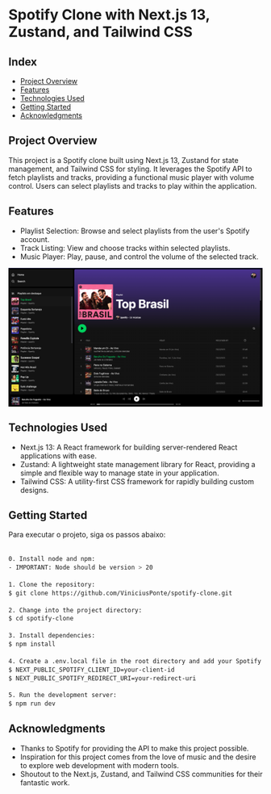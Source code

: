 # Spotify Clone with Next.js 13, Zustand, and Tailwind CSS

## Index

- [Project Overview](#project-overview)
- [Features](#features)
- [Technologies Used](#technologies-used)
- [Getting Started](#getting-started)
- [Acknowledgments](#acknowledgments)

## Project Overview
This project is a Spotify clone built using Next.js 13, Zustand for state management, and Tailwind CSS for styling. It leverages the Spotify API to fetch playlists and tracks, providing a functional music player with volume control. Users can select playlists and tracks to play within the application.

## Features
- Playlist Selection: Browse and select playlists from the user's Spotify account.
- Track Listing: View and choose tracks within selected playlists.
- Music Player: Play, pause, and control the volume of the selected track.

<div align="center">
  <div style="display: flex; gap: 16px; align-items: center">
   <img src="public/1.png" alt="" />
  </div>
</div>

## Technologies Used
- Next.js 13: A React framework for building server-rendered React applications with ease.
- Zustand: A lightweight state management library for React, providing a simple and flexible way to manage state in your application.
- Tailwind CSS: A utility-first CSS framework for rapidly building custom designs.

## Getting Started

Para executar o projeto, siga os passos abaixo:

```bash

0. Install node and npm:
- IMPORTANT: Node should be version > 20

1. Clone the repository:
$ git clone https://github.com/ViniciusPonte/spotify-clone.git

2. Change into the project directory:
$ cd spotify-clone

3. Install dependencies:
$ npm install

4. Create a .env.local file in the root directory and add your Spotify API credentials:
$ NEXT_PUBLIC_SPOTIFY_CLIENT_ID=your-client-id
$ NEXT_PUBLIC_SPOTIFY_REDIRECT_URI=your-redirect-uri

5. Run the development server:
$ npm run dev

```

## Acknowledgments
- Thanks to Spotify for providing the API to make this project possible.
- Inspiration for this project comes from the love of music and the desire to explore web development with modern tools.
- Shoutout to the Next.js, Zustand, and Tailwind CSS communities for their fantastic work.